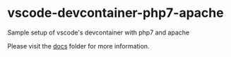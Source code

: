 # vscode-devcontainer-php7-apache
Sample setup of vscode's devcontainer with php7 and apache

Please visit the [docs](.devcontainer/docs) folder for more information.
